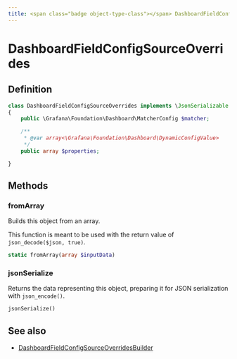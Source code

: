 ```yaml
---
title: <span class="badge object-type-class"></span> DashboardFieldConfigSourceOverrides
---
```

# <span class="badge object-type-class"></span> DashboardFieldConfigSourceOverrides

## Definition

```php
class DashboardFieldConfigSourceOverrides implements \JsonSerializable
{
    public \Grafana\Foundation\Dashboard\MatcherConfig $matcher;

    /**
     * @var array<\Grafana\Foundation\Dashboard\DynamicConfigValue>
     */
    public array $properties;

}
```
## Methods

### <span class="badge object-method"></span> fromArray

Builds this object from an array.

This function is meant to be used with the return value of `json_decode($json, true)`.

```php
static fromArray(array $inputData)
```

### <span class="badge object-method"></span> jsonSerialize

Returns the data representing this object, preparing it for JSON serialization with `json_encode()`.

```php
jsonSerialize()
```

## See also

 * <span class="badge builder"></span> [DashboardFieldConfigSourceOverridesBuilder](./builder-DashboardFieldConfigSourceOverridesBuilder.md)
